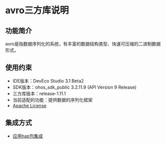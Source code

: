 # avro三方库说明
## 功能简介
avro是指数据序列化的系统，有丰富的数据结构类型、快速可压缩的二进制数据形式。
## 使用约束
- IDE版本：DevEco Studio 3.1 Beta2
- SDK版本：ohos_sdk_public 3.2.11.9 (API Version 9 Release)
- 三方库版本：release-1.11.1
- 当前适配的功能：提供数据的序列化框架
- [Apache License](https://github.com/apache/avro/blob/master/LICENSE.txt)

## 集成方式
+ [应用hap包集成](docs/hap_integrate.md)